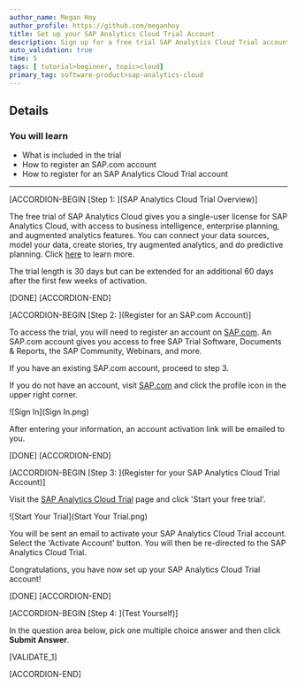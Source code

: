 ```yaml
---
author_name: Megan Hoy
author_profile: https://github.com/meganhoy
title: Set up your SAP Analytics Cloud Trial Account
description: Sign up for a free trial SAP Analytics Cloud Trial account
auto_validation: true
time: 5
tags: [ tutorial>beginner, topic>cloud]
primary_tag: software-product>sap-analytics-cloud
---
```


<!-- ## Prerequisites
 - Prerequisite 1
 - Prerequisite 2 -->

## Details
### You will learn
  - What is included in the trial
  - How to register an SAP.com account
  - How to register for an SAP Analytics Cloud Trial account

<!-- Add additional information: Background information, longer prerequisites -->

---

[ACCORDION-BEGIN [Step 1: ](SAP Analytics Cloud Trial Overview)]

The free trial of SAP Analytics Cloud gives you a single-user license for SAP Analytics Cloud, with access to business intelligence, enterprise planning, and augmented analytics features. You can connect your data sources, model your data, create stories, try augmented analytics, and do predictive planning. Click [here](https://community.sap.com/topics/cloud-analytics/faq#free-trial) to learn more.

The trial length is 30 days but can be extended for an additional 60 days after the first few weeks of activation.

[DONE]
[ACCORDION-END]

[ACCORDION-BEGIN [Step 2: ](Register for an SAP.com Account)]

To access the trial, you will need to register an account on [SAP.com](https://www.sap.com/dashboard.html). An SAP.com account gives you access to free SAP Trial Software, Documents & Reports, the SAP Community, Webinars, and more.

If you have an existing SAP.com account, proceed to step 3.

If you do not have an account, visit [SAP.com](https://www.sap.com/dashboard.html) and click the profile icon in the upper right corner.

![Sign In](Sign In.png)

After entering your information, an account activation link will be emailed to you.

[DONE]
[ACCORDION-END]


[ACCORDION-BEGIN [Step 3: ](Register for your SAP Analytics Cloud Trial Account)]

Visit the [SAP Analytics Cloud Trial](https://www.sap.com/products/cloud-analytics/trial.html) page and click 'Start your free trial'.

![Start Your Trial](Start Your Trial.png)

You will be sent an email to activate your SAP Analytics Cloud Trial account. Select the 'Activate Account' button. You will then be re-directed to the SAP Analytics Cloud Trial.

Congratulations, you have now set up your SAP Analytics Cloud Trial account!


[DONE]
[ACCORDION-END]

[ACCORDION-BEGIN [Step 4: ](Test Yourself)]

In the question area below, pick one multiple choice answer and then click **Submit Answer**.

[VALIDATE_1]

[ACCORDION-END]
